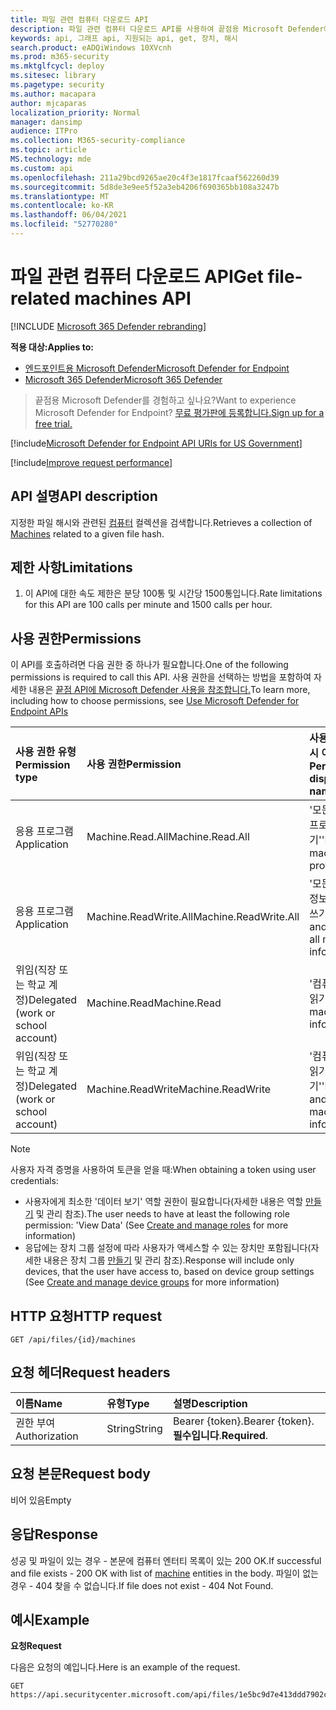 ```yaml
---
title: 파일 관련 컴퓨터 다운로드 API
description: 파일 관련 컴퓨터 다운로드 API를 사용하여 끝점용 Microsoft Defender에서 파일 해시와 관련된 컴퓨터 컬렉션을 다운로드하는 방법을 학습합니다.
keywords: api, 그래프 api, 지원되는 api, get, 장치, 해시
search.product: eADQiWindows 10XVcnh
ms.prod: m365-security
ms.mktglfcycl: deploy
ms.sitesec: library
ms.pagetype: security
ms.author: macapara
author: mjcaparas
localization_priority: Normal
manager: dansimp
audience: ITPro
ms.collection: M365-security-compliance
ms.topic: article
MS.technology: mde
ms.custom: api
ms.openlocfilehash: 211a29bcd9265ae20c4f3e1817fcaaf562260d39
ms.sourcegitcommit: 5d8de3e9ee5f52a3eb4206f690365bb108a3247b
ms.translationtype: MT
ms.contentlocale: ko-KR
ms.lasthandoff: 06/04/2021
ms.locfileid: "52770280"
---
```

# <a name="get-file-related-machines-api"></a><span data-ttu-id="5cac0-104">파일 관련 컴퓨터 다운로드 API</span><span class="sxs-lookup"><span data-stu-id="5cac0-104">Get file-related machines API</span></span>

[!INCLUDE [Microsoft 365 Defender rebranding](../../includes/microsoft-defender.md)]

<span data-ttu-id="5cac0-105">**적용 대상:**</span><span class="sxs-lookup"><span data-stu-id="5cac0-105">**Applies to:**</span></span>
- [<span data-ttu-id="5cac0-106">엔드포인트용 Microsoft Defender</span><span class="sxs-lookup"><span data-stu-id="5cac0-106">Microsoft Defender for Endpoint</span></span>](https://go.microsoft.com/fwlink/p/?linkid=2154037)
- [<span data-ttu-id="5cac0-107">Microsoft 365 Defender</span><span class="sxs-lookup"><span data-stu-id="5cac0-107">Microsoft 365 Defender</span></span>](https://go.microsoft.com/fwlink/?linkid=2118804)

> <span data-ttu-id="5cac0-108">끝점용 Microsoft Defender를 경험하고 싶나요?</span><span class="sxs-lookup"><span data-stu-id="5cac0-108">Want to experience Microsoft Defender for Endpoint?</span></span> [<span data-ttu-id="5cac0-109">무료 평가판에 등록합니다.</span><span class="sxs-lookup"><span data-stu-id="5cac0-109">Sign up for a free trial.</span></span>](https://www.microsoft.com/microsoft-365/windows/microsoft-defender-atp?ocid=docs-wdatp-exposedapis-abovefoldlink) 

[!include[Microsoft Defender for Endpoint API URIs for US Government](../../includes/microsoft-defender-api-usgov.md)]

[!include[Improve request performance](../../includes/improve-request-performance.md)]


## <a name="api-description"></a><span data-ttu-id="5cac0-110">API 설명</span><span class="sxs-lookup"><span data-stu-id="5cac0-110">API description</span></span>
<span data-ttu-id="5cac0-111">지정한 파일 해시와 관련된 [컴퓨터](machine.md) 컬렉션을 검색합니다.</span><span class="sxs-lookup"><span data-stu-id="5cac0-111">Retrieves a collection of [Machines](machine.md) related to a given file hash.</span></span>


## <a name="limitations"></a><span data-ttu-id="5cac0-112">제한 사항</span><span class="sxs-lookup"><span data-stu-id="5cac0-112">Limitations</span></span>
1. <span data-ttu-id="5cac0-113">이 API에 대한 속도 제한은 분당 100통 및 시간당 1500통입니다.</span><span class="sxs-lookup"><span data-stu-id="5cac0-113">Rate limitations for this API are 100 calls per minute and 1500 calls per hour.</span></span>


## <a name="permissions"></a><span data-ttu-id="5cac0-114">사용 권한</span><span class="sxs-lookup"><span data-stu-id="5cac0-114">Permissions</span></span>
<span data-ttu-id="5cac0-115">이 API를 호출하려면 다음 권한 중 하나가 필요합니다.</span><span class="sxs-lookup"><span data-stu-id="5cac0-115">One of the following permissions is required to call this API.</span></span> <span data-ttu-id="5cac0-116">사용 권한을 선택하는 방법을 포함하여 자세한 내용은 [끝점 API에 Microsoft Defender 사용을 참조합니다.](apis-intro.md)</span><span class="sxs-lookup"><span data-stu-id="5cac0-116">To learn more, including how to choose permissions, see [Use Microsoft Defender for Endpoint APIs](apis-intro.md)</span></span>

<span data-ttu-id="5cac0-117">사용 권한 유형</span><span class="sxs-lookup"><span data-stu-id="5cac0-117">Permission type</span></span> |   <span data-ttu-id="5cac0-118">사용 권한</span><span class="sxs-lookup"><span data-stu-id="5cac0-118">Permission</span></span>  |   <span data-ttu-id="5cac0-119">사용 권한 표시 이름</span><span class="sxs-lookup"><span data-stu-id="5cac0-119">Permission display name</span></span>
:---|:---|:---
<span data-ttu-id="5cac0-120">응용 프로그램</span><span class="sxs-lookup"><span data-stu-id="5cac0-120">Application</span></span> |   <span data-ttu-id="5cac0-121">Machine.Read.All</span><span class="sxs-lookup"><span data-stu-id="5cac0-121">Machine.Read.All</span></span> |  <span data-ttu-id="5cac0-122">'모든 컴퓨터 프로필 읽기'</span><span class="sxs-lookup"><span data-stu-id="5cac0-122">'Read all machine profiles'</span></span>
<span data-ttu-id="5cac0-123">응용 프로그램</span><span class="sxs-lookup"><span data-stu-id="5cac0-123">Application</span></span> |   <span data-ttu-id="5cac0-124">Machine.ReadWrite.All</span><span class="sxs-lookup"><span data-stu-id="5cac0-124">Machine.ReadWrite.All</span></span> | <span data-ttu-id="5cac0-125">'모든 컴퓨터 정보 읽기 및 쓰기'</span><span class="sxs-lookup"><span data-stu-id="5cac0-125">'Read and write all machine information'</span></span>
<span data-ttu-id="5cac0-126">위임(직장 또는 학교 계정)</span><span class="sxs-lookup"><span data-stu-id="5cac0-126">Delegated (work or school account)</span></span> | <span data-ttu-id="5cac0-127">Machine.Read</span><span class="sxs-lookup"><span data-stu-id="5cac0-127">Machine.Read</span></span> | <span data-ttu-id="5cac0-128">'컴퓨터 정보 읽기'</span><span class="sxs-lookup"><span data-stu-id="5cac0-128">'Read machine information'</span></span>
<span data-ttu-id="5cac0-129">위임(직장 또는 학교 계정)</span><span class="sxs-lookup"><span data-stu-id="5cac0-129">Delegated (work or school account)</span></span> | <span data-ttu-id="5cac0-130">Machine.ReadWrite</span><span class="sxs-lookup"><span data-stu-id="5cac0-130">Machine.ReadWrite</span></span> | <span data-ttu-id="5cac0-131">'컴퓨터 정보 읽기 및 쓰기'</span><span class="sxs-lookup"><span data-stu-id="5cac0-131">'Read and write machine information'</span></span>

>[!Note]
> <span data-ttu-id="5cac0-132">사용자 자격 증명을 사용하여 토큰을 얻을 때:</span><span class="sxs-lookup"><span data-stu-id="5cac0-132">When obtaining a token using user credentials:</span></span>
>- <span data-ttu-id="5cac0-133">사용자에게 최소한 '데이터 보기' 역할 권한이 필요합니다(자세한 내용은 역할 [만들기](user-roles.md) 및 관리 참조).</span><span class="sxs-lookup"><span data-stu-id="5cac0-133">The user needs to have at least the following role permission: 'View Data' (See [Create and manage roles](user-roles.md) for more information)</span></span>
>- <span data-ttu-id="5cac0-134">응답에는 장치 그룹 설정에 따라 사용자가 액세스할 수 있는 장치만 포함됩니다(자세한 내용은 장치 그룹 [만들기](machine-groups.md) 및 관리 참조).</span><span class="sxs-lookup"><span data-stu-id="5cac0-134">Response will include only devices, that the user have access to, based on device group settings (See [Create and manage device groups](machine-groups.md) for more information)</span></span>

## <a name="http-request"></a><span data-ttu-id="5cac0-135">HTTP 요청</span><span class="sxs-lookup"><span data-stu-id="5cac0-135">HTTP request</span></span>
```
GET /api/files/{id}/machines
```

## <a name="request-headers"></a><span data-ttu-id="5cac0-136">요청 헤더</span><span class="sxs-lookup"><span data-stu-id="5cac0-136">Request headers</span></span>

<span data-ttu-id="5cac0-137">이름</span><span class="sxs-lookup"><span data-stu-id="5cac0-137">Name</span></span> | <span data-ttu-id="5cac0-138">유형</span><span class="sxs-lookup"><span data-stu-id="5cac0-138">Type</span></span> | <span data-ttu-id="5cac0-139">설명</span><span class="sxs-lookup"><span data-stu-id="5cac0-139">Description</span></span>
:---|:---|:---
<span data-ttu-id="5cac0-140">권한 부여</span><span class="sxs-lookup"><span data-stu-id="5cac0-140">Authorization</span></span> | <span data-ttu-id="5cac0-141">String</span><span class="sxs-lookup"><span data-stu-id="5cac0-141">String</span></span> | <span data-ttu-id="5cac0-142">Bearer {token}.</span><span class="sxs-lookup"><span data-stu-id="5cac0-142">Bearer {token}.</span></span> <span data-ttu-id="5cac0-143">**필수입니다**.</span><span class="sxs-lookup"><span data-stu-id="5cac0-143">**Required**.</span></span>


## <a name="request-body"></a><span data-ttu-id="5cac0-144">요청 본문</span><span class="sxs-lookup"><span data-stu-id="5cac0-144">Request body</span></span>
<span data-ttu-id="5cac0-145">비어 있음</span><span class="sxs-lookup"><span data-stu-id="5cac0-145">Empty</span></span>

## <a name="response"></a><span data-ttu-id="5cac0-146">응답</span><span class="sxs-lookup"><span data-stu-id="5cac0-146">Response</span></span>
<span data-ttu-id="5cac0-147">성공 및 파일이 있는 경우 - 본문에 [](machine.md) 컴퓨터 엔터티 목록이 있는 200 OK.</span><span class="sxs-lookup"><span data-stu-id="5cac0-147">If successful and file exists - 200 OK with list of [machine](machine.md) entities in the body.</span></span> <span data-ttu-id="5cac0-148">파일이 없는 경우 - 404 찾을 수 없습니다.</span><span class="sxs-lookup"><span data-stu-id="5cac0-148">If file does not exist - 404 Not Found.</span></span>


## <a name="example"></a><span data-ttu-id="5cac0-149">예시</span><span class="sxs-lookup"><span data-stu-id="5cac0-149">Example</span></span>

<span data-ttu-id="5cac0-150">**요청**</span><span class="sxs-lookup"><span data-stu-id="5cac0-150">**Request**</span></span>

<span data-ttu-id="5cac0-151">다음은 요청의 예입니다.</span><span class="sxs-lookup"><span data-stu-id="5cac0-151">Here is an example of the request.</span></span>

```http
GET https://api.securitycenter.microsoft.com/api/files/1e5bc9d7e413ddd7902c2932e418702b84d0cc07/machines
```

